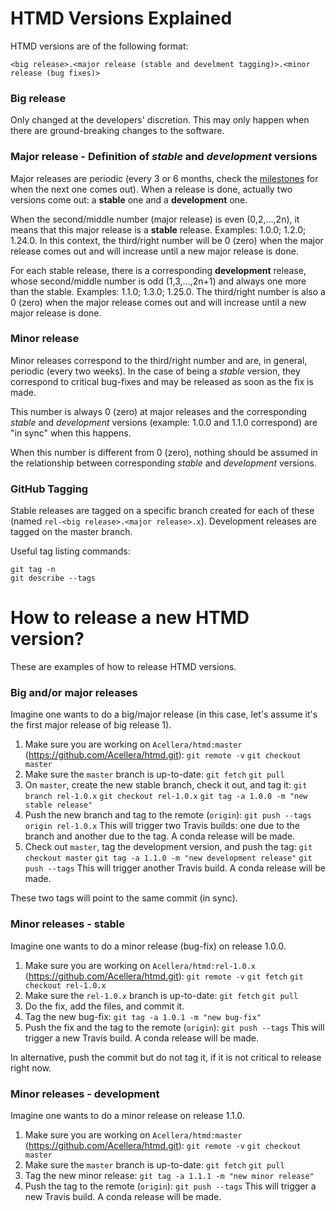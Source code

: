 # HTMD Versions Explained

HTMD versions are of the following format:

```
<big release>.<major release (stable and develment tagging)>.<minor release (bug fixes)>
```

### Big release

Only changed at the developers' discretion. This may only happen when there are ground-breaking changes to the software.

### Major release - Definition of _stable_ and _development_ versions

Major releases are periodic (every 3 or 6 months, check the [milestones](https://github.com/Acellera/htmd/milestones) for when the next one comes out). When a release is done, actually two versions come out: a __stable__ one and a __development__ one.

When the second/middle number (major release) is even (0,2,...,2n), it means that this major release is a __stable__ release. Examples: 1.0.0; 1.2.0; 1.24.0.
In this context, the third/right number will be 0 (zero) when the major release comes out and will increase until a new major release is done. 

For each stable release, there is a corresponding __development__ release, whose second/middle number is odd (1,3,...,2n+1) and always one more than the stable. Examples: 1.1.0; 1.3.0; 1.25.0.
The third/right number is also a 0 (zero) when the major release comes out and will increase until a new major release is done.

### Minor release

Minor releases correspond to the third/right number and are, in general, periodic (every two weeks). In the case of being a _stable_ version, they correspond to critical bug-fixes and may be released as soon as the fix is made. 

This number is always 0 (zero) at major releases and the corresponding _stable_ and _development_ versions (example: 1.0.0 and 1.1.0 correspond) are "in sync" when this happens.

When this number is different from 0 (zero), nothing should be assumed in the relationship between corresponding _stable_ and _development_ versions.

### GitHub Tagging

Stable releases are tagged on a specific branch created for each of these (named `rel-<big release>.<major release>.x`). Development releases are tagged on the master branch.

Useful tag listing commands:
```
git tag -n
git describe --tags
```

# How to release a new HTMD version?

These are examples of how to release HTMD versions.

### Big and/or major releases

Imagine one wants to do a big/major release (in this case, let's assume it's the first major release of big release 1).

1. Make sure you are working on `Acellera/htmd:master` (https://github.com/Acellera/htmd.git):
   `git remote -v`
   `git checkout master`
1. Make sure the `master` branch is up-to-date:
   `git fetch`
   `git pull`
1. On `master`, create the new stable branch, check it out, and tag it:
   `git branch rel-1.0.x`
   `git checkout rel-1.0.x`
   `git tag -a 1.0.0 -m "new stable release"`
1. Push the new branch and tag to the remote (`origin`):
   `git push --tags origin rel-1.0.x`
   This will trigger two Travis builds: one due to the branch and another due to the tag. A conda release will be made.
1. Check out `master`, tag the development version, and push the tag:
   `git checkout master`
   `git tag -a 1.1.0 -m "new development release"`
   `git push --tags`
   This will trigger another Travis build. A conda release will be made.

These two tags will point to the same commit (in sync).

### Minor releases - stable

Imagine one wants to do a minor release (bug-fix) on release 1.0.0.

1. Make sure you are working on `Acellera/htmd:rel-1.0.x` (https://github.com/Acellera/htmd.git):
   `git remote -v`
   `git fetch`
   `git checkout rel-1.0.x`
1. Make sure the `rel-1.0.x` branch is up-to-date:
   `git fetch`
   `git pull`
1. Do the fix, add the files, and commit it.
1. Tag the new bug-fix:
   `git tag -a 1.0.1 -m "new bug-fix"`
1. Push the fix and the tag to the remote (`origin`):
   `git push --tags`
   This will trigger a new Travis build. A conda release will be made.

In alternative, push the commit but do not tag it, if it is not critical to release right now.

### Minor releases - development

Imagine one wants to do a minor release on release 1.1.0.

1. Make sure you are working on `Acellera/htmd:master` (https://github.com/Acellera/htmd.git):
   `git remote -v`
   `git checkout master`
1. Make sure the `master` branch is up-to-date:
   `git fetch`
   `git pull`
1. Tag the new minor release:
   `git tag -a 1.1.1 -m "new minor release"`
1. Push the tag to the remote (`origin`):
   `git push --tags`
   This will trigger a new Travis build. A conda release will be made.
